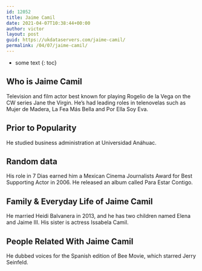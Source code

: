 ```yaml
---
id: 12052
title: Jaime Camil
date: 2021-04-07T10:38:44+00:00
author: victor
layout: post
guid: https://ukdataservers.com/jaime-camil/
permalink: /04/07/jaime-camil/
---
```


* some text
{: toc}


## Who is Jaime Camil



Television and film actor best known for playing Rogelio de la Vega on the CW series Jane the Virgin. He&#8217;s had leading roles in telenovelas such as Mujer de Madera, La Fea Más Bella and Por Ella Soy Eva. 

                
                
                
## Prior to Popularity



He studied business administration at Universidad Anáhuac.

                
                
                
## Random data



His role in 7 Dias earned him a Mexican Cinema Journalists Award for Best Supporting Actor in 2006. He released an album called Para Estar Contigo. 

                
                
                
## Family & Everyday Life of Jaime Camil



He married Heidi Balvanera in 2013, and he has two children named Elena and Jaime III. His sister is actress Issabela Camil.

                
                
                
## People Related With Jaime Camil



He dubbed voices for the Spanish edition of Bee Movie, which starred Jerry Seinfeld.

                
              
            
          
          
          